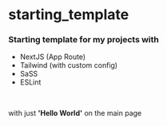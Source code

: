 # starting_template

### Starting template for my projects with

<ul>
  <li>NextJS (App Route)</li>
  <li>Tailwind (with custom config)</li>
  <li>SaSS</li>
  <li>ESLint</li>
</ul>

<br />

with just **'Hello World'** on the main page

